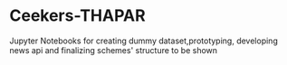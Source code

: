 # Ceekers-THAPAR

Jupyter Notebooks for creating dummy dataset,prototyping, developing news api and finalizing schemes' structure to be shown 
